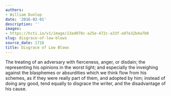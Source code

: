 ```yaml
---
authors:
- William Dunlop
date: '2016-02-01'
description: ''
images:
- https://hcti.io/v1/image/13ad078c-a25e-472c-a33f-a97e32b4a7b0
slug: disgrace-of-low-blows
source_date: 1718
title: Disgrace of Low Blows
---
```


The treating of an adversary with fierceness, anger, or disdain; the representing his opinions in the worst light; and especially the inveighing against the blasphemes or absurdities which we think flow from his schemes, as if they were really part of them, and adopted by him; instead of doing any good, tend equally to disgrace the writer, and the disadvantage of his cause.